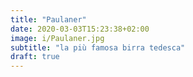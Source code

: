 ```yaml
---
title: "Paulaner"
date: 2020-03-03T15:23:38+02:00
image: i/Paulaner.jpg
subtitle: "la più famosa birra tedesca"
draft: true
---
```


